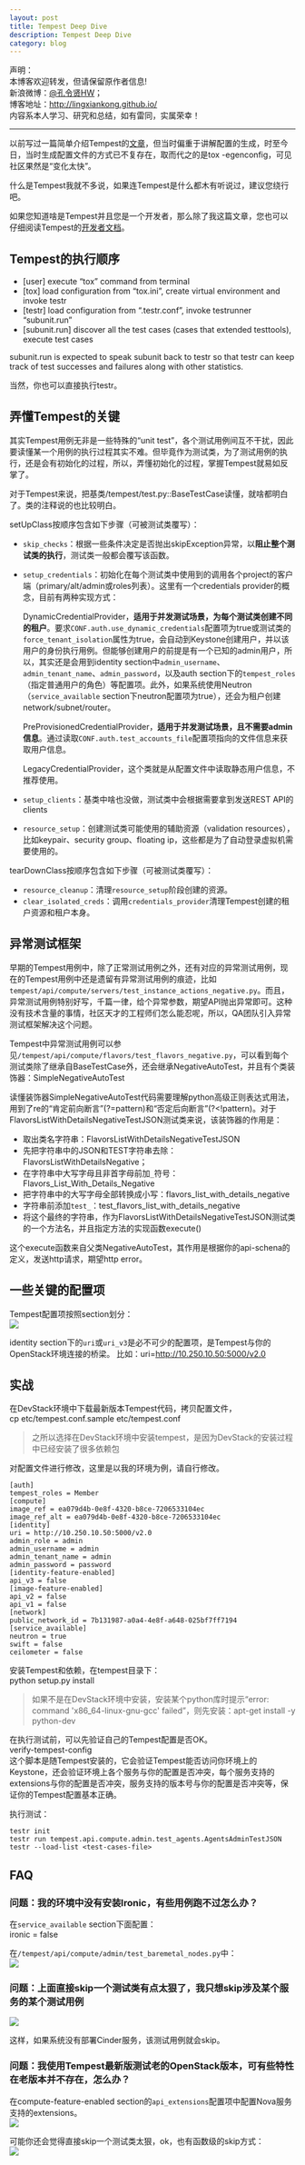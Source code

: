 ```yaml
---
layout: post
title: Tempest Deep Dive
description: Tempest Deep Dive
category: blog
---
```


声明：  
本博客欢迎转发，但请保留原作者信息!  
新浪微博：[@孔令贤HW](http://weibo.com/lingxiankong)；   
博客地址：<http://lingxiankong.github.io/>  
内容系本人学习、研究和总结，如有雷同，实属荣幸！

---

以前写过一篇简单介绍Tempest的[文章](http://lingxiankong.github.io/blog/2014/03/12/tempest/)，但当时偏重于讲解配置的生成，时至今日，当时生成配置文件的方式已不复存在，取而代之的是tox -egenconfig，可见社区果然是“变化太快”。

什么是Tempest我就不多说，如果连Tempest是什么都木有听说过，建议您绕行吧。

如果您知道啥是Tempest并且您是一个开发者，那么除了我这篇文章，您也可以仔细阅读Tempest的[开发者文档](http://docs.openstack.org/developer/tempest/)。

## Tempest的执行顺序

* [user] execute “tox” command from terminal
* [tox] load configuration from “tox.ini”, create virtual environment and invoke testr
* [testr] load configuration from “.testr.conf”, invoke testrunner “subunit.run”
* [subunit.run] discover all the test cases (cases that extended testtools), execute test cases

subunit.run is expected to speak subunit back to testr so that testr can keep track of test successes and failures along with other statistics.

当然，你也可以直接执行testr。

## 弄懂Tempest的关键
其实Tempest用例无非是一些特殊的“unit test”，各个测试用例间互不干扰，因此要读懂某一个用例的执行过程其实不难。但毕竟作为测试类，为了测试用例的执行，还是会有初始化的过程，所以，弄懂初始化的过程，掌握Tempest就易如反掌了。

对于Tempest来说，把基类/tempest/test.py::BaseTestCase读懂，就啥都明白了。类的注释说的也比较明白。

setUpClass按顺序包含如下步骤（可被测试类覆写）：

- `skip_checks`：根据一些条件决定是否抛出skipException异常，以**阻止整个测试类的执行**，测试类一般都会覆写该函数。
- `setup_credentials`：初始化在每个测试类中使用到的调用各个project的客户端（primary/alt/admin或roles列表）。这里有一个credentials provider的概念，目前有两种实现方式：

	DynamicCredentialProvider，**适用于并发测试场景，为每个测试类创建不同的租户**。要求`CONF.auth.use_dynamic_credentials`配置项为true或测试类的`force_tenant_isolation`属性为true，会自动到Keystone创建用户，并以该用户的身份执行用例。但能够创建用户的前提是有一个已知的admin用户，所以，其实还是会用到identity section中`admin_username`、`admin_tenant_name`、`admin_password`，以及auth section下的`tempest_roles`（指定普通用户的角色）等配置项。此外，如果系统使用Neutron（`service_available` section下neutron配置项为true），还会为租户创建network/subnet/router。
	
	PreProvisionedCredentialProvider，**适用于并发测试场景，且不需要admin信息**。通过读取`CONF.auth.test_accounts_file`配置项指向的文件信息来获取用户信息。
	
	LegacyCredentialProvider，这个类就是从配置文件中读取静态用户信息，不推荐使用。

- `setup_clients`：基类中啥也没做，测试类中会根据需要拿到发送REST API的clients
- `resource_setup`：创建测试类可能使用的辅助资源（validation resources），比如keypair、security group、floating ip，这些都是为了自动登录虚拟机需要使用的。

tearDownClass按顺序包含如下步骤（可被测试类覆写）：

- `resource_cleanup`：清理`resource_setup`阶段创建的资源。
- `clear_isolated_creds`：调用`credentials_provider`清理Tempest创建的租户资源和租户本身。

## 异常测试框架
早期的Tempest用例中，除了正常测试用例之外，还有对应的异常测试用例，现在的Tempest用例中还是遗留有异常测试用例的痕迹，比如`tempest/api/compute/servers/test_instance_actions_negative.py`。而且，异常测试用例特别好写，千篇一律，给个异常参数，期望API抛出异常即可。这种没有技术含量的事情，社区天才的工程师们怎么能忍呢，所以，QA团队引入异常测试框架解决这个问题。

Tempest中异常测试用例可以参见`/tempest/api/compute/flavors/test_flavors_negative.py`，可以看到每个测试类除了继承自BaseTestCase外，还会继承NegativeAutoTest，并且有个类装饰器：SimpleNegativeAutoTest

读懂装饰器SimpleNegativeAutoTest代码需要理解python高级正则表达式用法，用到了re的“肯定前向断言”(?=pattern)和“否定后向断言”(?<!pattern)。对于FlavorsListWithDetailsNegativeTestJSON测试类来说，该装饰器的作用是：

* 取出类名字符串：FlavorsListWithDetailsNegativeTestJSON
* 先把字符串中的JSON和TEST字符串去除：FlavorsListWithDetailsNegative；
* 在字符串中大写字母且非首字母前加`_`符号：Flavors\_List\_With\_Details\_Negative
* 把字符串中的大写字母全部转换成小写：flavors\_list\_with\_details\_negative
* 字符串前添加`test_`：test\_flavors\_list\_with\_details\_negative
* 将这个最终的字符串，作为FlavorsListWithDetailsNegativeTestJSON测试类的一个方法名，并且指定方法的实现函数execute()

这个execute函数来自父类NegativeAutoTest，其作用是根据你的api-schena的定义，发送http请求，期望http error。

## 一些关键的配置项
Tempest配置项按照section划分：  
![](/images/2015-05-22-tempest-deep-dive/1.png)

identity section下的`uri`或`uri_v3`是必不可少的配置项，是Tempest与你的OpenStack环境连接的桥梁。
比如：uri=http://10.250.10.50:5000/v2.0

## 实战
在DevStack环境中下载最新版本Tempest代码，拷贝配置文件，  
cp etc/tempest.conf.sample etc/tempest.conf

> 之所以选择在DevStack环境中安装tempest，是因为DevStack的安装过程中已经安装了很多依赖包

对配置文件进行修改，这里是以我的环境为例，请自行修改。

	[auth]
	tempest_roles = Member
	[compute]
	image_ref = ea079d4b-0e8f-4320-b8ce-7206533104ec
	image_ref_alt = ea079d4b-0e8f-4320-b8ce-7206533104ec
	[identity]
	uri = http://10.250.10.50:5000/v2.0
	admin_role = admin
	admin_username = admin
	admin_tenant_name = admin
	admin_password = password
	[identity-feature-enabled]
	api_v3 = false
	[image-feature-enabled]
	api_v2 = false
	api_v1 = false
	[network]
	public_network_id = 7b131987-a0a4-4e8f-a648-025bf7ff7194
	[service_available]
	neutron = true
	swift = false
	ceilometer = false

安装Tempest和依赖，在tempest目录下：  
python setup.py install

> 如果不是在DevStack环境中安装，安装某个python库时提示“error: command 'x86_64-linux-gnu-gcc' failed”，则先安装：apt-get install -y python-dev

在执行测试前，可以先验证自己的Tempest配置是否OK。  
verify-tempest-config  
这个脚本是随Tempest安装的，它会验证Tempest能否访问你环境上的Keystone，还会验证环境上各个服务与你的配置是否冲突，每个服务支持的extensions与你的配置是否冲突，服务支持的版本号与你的配置是否冲突等，保证你的Tempest配置基本正确。

执行测试：  

	testr init  
	testr run tempest.api.compute.admin.test_agents.AgentsAdminTestJSON  
	testr --load-list <test-cases-file>

## FAQ

### 问题：我的环境中没有安装Ironic，有些用例跑不过怎么办？
在`service_available` section下面配置：  
ironic = false

在`/tempest/api/compute/admin/test_baremetal_nodes.py`中：  
![](/images/2015-05-22-tempest-deep-dive/2.png)

### 问题：上面直接skip一个测试类有点太狠了，我只想skip涉及某个服务的某个测试用例
![](/images/2015-05-22-tempest-deep-dive/3.png)
  
这样，如果系统没有部署Cinder服务，该测试用例就会skip。

### 问题：我使用Tempest最新版测试老的OpenStack版本，可有些特性在老版本并不存在，怎么办？
在compute-feature-enabled section的`api_extensions`配置项中配置Nova服务支持的extensions。  
![](/images/2015-05-22-tempest-deep-dive/4.png)

可能你还会觉得直接skip一个测试类太狠，ok，也有函数级的skip方式：  
![](/images/2015-05-22-tempest-deep-dive/5.png)
